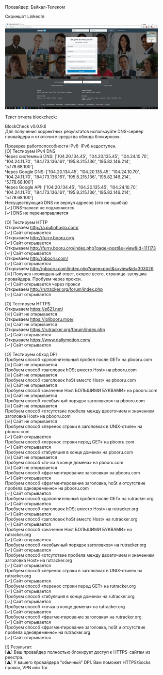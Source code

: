 Провайдер: Байкал-Телеком

Скриншот LinkedIn:

![img](https://github.com/Geralt38/DPICheck/blob/master/Capture.PNG)

Текст отчета blockcheck:

BlockCheck v0.0.9.6 <br>
Для получения корректных результатов используйте DNS-сервер провайдера и отключите средства обхода блокировок.<br>

Проверка работоспособности IPv6: IPv6 недоступен.<br>
[O] Тестируем IPv4 DNS<br>
	Через системный DNS:	 ['104.20.134.45', '104.20.135.45', '104.24.10.70', '104.24.11.70', '184.173.136.161', '195.8.215.136', '195.82.146.214', '5.178.68.100']<br>
	Через Google DNS:	 ['104.20.134.45', '104.20.135.45', '104.24.10.70', '104.24.11.70', '184.173.136.161', '195.8.215.136', '195.82.146.214', '5.178.68.100']<br>
	Через Google API:	 ['104.20.134.45', '104.20.135.45', '104.24.10.70', '104.24.11.70', '184.173.136.161', '195.8.215.136', '195.82.146.214', '5.178.68.100']<br>
	Несуществующий DNS не вернул адресов (это не ошибка)<br>
[✓] DNS-записи не подменяются<br>
[✓] DNS не перенаправляется<br>

[O] Тестируем HTTP<br>
	Открываем  http://a.putinhuylo.com/<br>
[✓] Сайт открывается<br>
	Открываем  http://furry.booru.org/<br>
[✓] Сайт открывается<br>
	Открываем  http://furry.booru.org/index.php?page=post&s=view&id=111173<br>
[✓] Сайт открывается<br>
	Открываем  http://pbooru.com/<br>
[✓] Сайт открывается<br>
	Открываем  http://pbooru.com/index.php?page=post&s=view&id=303026<br>
[☠] Получен неожиданный ответ, скорее всего, страница-заглушка провайдера. Пробуем через прокси.<br>
[✓] Сайт открывается через прокси<br>
	Открываем  http://rutracker.org/forum/index.php<br>
[✓] Сайт открывается<br>

[O] Тестируем HTTPS<br>
	Открываем  https://e621.net/<br>
[☠] Сайт не открывается<br>
	Открываем  https://lolibooru.moe/<br>
[☠] Сайт не открывается<br>
	Открываем  https://rutracker.org/forum/index.php<br>
[✓] Сайт открывается<br>
	Открываем  https://www.dailymotion.com/<br>
[✓] Сайт открывается<br>

[O] Тестируем обход DPI<br>
	Пробуем способ «дополнительный пробел после GET» на pbooru.com<br>
[☠] Сайт не открывается<br>
	Пробуем способ «заголовок hOSt вместо Host» на pbooru.com<br>
[☠] Сайт не открывается<br>
	Пробуем способ «заголовок hoSt вместо Host» на pbooru.com<br>
[☠] Сайт не открывается<br>
	Пробуем способ «значение Host БОЛЬШИМИ БУКВАМИ» на pbooru.com<br>
[☠] Сайт не открывается<br>
	Пробуем способ «необычный порядок заголовков» на pbooru.com<br>
[☠] Сайт не открывается<br>
	Пробуем способ «отсутствие пробела между двоеточием и значением заголовка Host» на pbooru.com<br>
[☠] Сайт не открывается<br>
	Пробуем способ «перенос строки в заголовках в UNIX-стиле» на pbooru.com<br>
[✓] Сайт открывается<br>
	Пробуем способ «перенос строки перед GET» на pbooru.com<br>
[✓] Сайт открывается<br>
	Пробуем способ «табуляция в конце домена» на pbooru.com<br>
[☠] Сайт не открывается<br>
	Пробуем способ «точка в конце домена» на pbooru.com<br>
[☠] Сайт не открывается<br>
	Пробуем способ «фрагментирование заголовка» на pbooru.com<br>
[✓] Сайт открывается<br>
	Пробуем способ «фрагментирование заголовка, hoSt и отсутствие пробела одновременно» на pbooru.com<br>
[✓] Сайт открывается<br>
	Пробуем способ «дополнительный пробел после GET» на rutracker.org<br>
[✓] Сайт открывается<br>
	Пробуем способ «заголовок hOSt вместо Host» на rutracker.org<br>
[✓] Сайт открывается<br>
	Пробуем способ «заголовок hoSt вместо Host» на rutracker.org<br>
[✓] Сайт открывается<br>
	Пробуем способ «значение Host БОЛЬШИМИ БУКВАМИ» на rutracker.org<br>
[✓] Сайт открывается<br>
	Пробуем способ «необычный порядок заголовков» на rutracker.org<br>
[✓] Сайт открывается<br>
	Пробуем способ «отсутствие пробела между двоеточием и значением заголовка Host» на rutracker.org<br>
[✓] Сайт открывается<br>
	Пробуем способ «перенос строки в заголовках в UNIX-стиле» на rutracker.org<br>
[✓] Сайт открывается<br>
	Пробуем способ «перенос строки перед GET» на rutracker.org<br>
[✓] Сайт открывается<br>
	Пробуем способ «табуляция в конце домена» на rutracker.org<br>
[✓] Сайт открывается<br>
	Пробуем способ «точка в конце домена» на rutracker.org<br>
[✓] Сайт открывается<br>
	Пробуем способ «фрагментирование заголовка» на rutracker.org<br>
[✓] Сайт открывается<br>
	Пробуем способ «фрагментирование заголовка, hoSt и отсутствие пробела одновременно» на rutracker.org<br>
[✓] Сайт открывается<br>

[!] Результат:<br>
[⚠] Ваш провайдер полностью блокирует доступ к HTTPS-сайтам из реестра.<br>
[⚠] У вашего провайдера "обычный" DPI. Вам поможет HTTPS/Socks прокси, VPN или Tor.<br>

